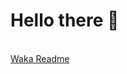 # Hello there 👋<br>
[](https://visitor-badge.glitch.me/badge?page_id=anmol098.anmol098) <br>
[Waka Readme](https://github.com/anmol098/anmol098/workflows/Waka%20Readme/badge.svg)

